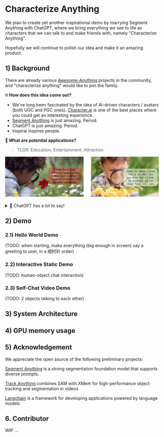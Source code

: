 # Characterize Anything

We plan to create yet another inspirational demo by marrying Segment Anything with ChatGPT, where we bring everything we see to life as characters that we can talk to and make friends with, namely "Characterize Anything".

Hopefully we will continue to polish our idea and make it an amazing product.

## 1) Background

There are already various [Awesome-Anything](https://github.com/VainF/Awesome-Anything) projects in the community, and "characterize anything" would like to join the family.

**💡 How does this idea come out?**

- We've long been fascinated by the idea of AI-driven characters / avatars (both UGC and PGC ones). [Character.ai](https://beta.character.ai/) is one of the best places where you could get an interesting experience.
- [Segment Anything](https://github.com/facebookresearch/segment-anything) is just amazing. Period.
- ChatGPT is just amazing. Period.
- Inspirai inspires people.

**🌟 What are potential applications?**

> TLDR: Education, Entertainment, Attraction

<div align=center>
<img src="./assets/application_child.png"/>
</div>

<br>

<details>
<summary>🌟 ChatGPT has a lot to say!</summary>
<br>
Well, we ask ChatGPT to help us with the answer (Basically we ask it to write advertisement for the concept).

- ToC: For kids

> ChatGPT: Are your kids curious little explorers, always eager to learn about new things? Well, have no fear, because "characterize anything" is here! Your kiddos can now chat it up with any object they want to learn about, ask all their burning questions, and maybe even make some new pals along the way. Imagination and curiosity will reach an all-time high with this awesome concept. So who knows? Maybe your child will even become besties with the living room lamp or have a heart-to-heart with the kitchen sink. The possibilities are endless!

- ToC: For Adults

Checkout some videos for fun: [Youtube | If Objects Could Talk!? | Brent Rivera](https://www.youtube.com/watch?v=i0invZZ_6aY)

> ChatGPT: Grown-ups, are you tired of the same old boring conversations with inanimate objects? Do you dread talking to your houseplants because they never seem to talk back? Well, fear not! The amazing concept of "characterize anything" is not just for kids anymore. Yes, you can now have meaningful conversations with your favorite household items or even your car. Did you ever think you'd bond with your fridge over your mutual love of cheese? Or have a heated debate with your computer about which is better, Apple or Windows? The possibilities are endless, and with "characterize anything," you'll never feel alone in a room again. So go ahead, channel your inner child and start talking to your lamp. You might just learn something new about each other.

- ToB

> ChatGPT: Attention! Are you tired of the same old boring sales and marketing pitches? Do you want to revolutionize the way you connect with your customers? Look no further than "characterize anything"! With this unique concept, you can bring your products and services to life in a whole new way. Imagine your customers being able to engage in conversations with your products, asking questions, and getting to know them on a deeper level. Your products will no longer be just inanimate objects, but characters with personalities and stories to share. Plus, this innovative approach to customer engagement is sure to set your business apart from the competition. So why not give "characterize anything" a try and let your customers get to know your products like never before? They'll be hooked in no time!

</details>

## 2) Demo

### 2.1) Hello World Demo

(TODO: when starting, make everything (big enough in screen) say a greeting to user, in a 顺时针 order)

### 2.2) Interactive Static Demo

(TODO: human-object chat interaction)

### 2.3) Self-Chat Video Demo

(TODO: 2 objects talking to each other)

## 3) System Architecture

## 4) GPU memory usage

## 5) Acknowledgement

We appreciate the open source of the following preliminary projects:

[Segment Anything](https://github.com/facebookresearch/segment-anything) is a strong segmentation foundation model that supports diverse prompts.

[Track Anything](https://github.com/gaomingqi/Track-Anything) combines SAM with XMem for high-performance object tracking and segmentation in videos

[Langchain](https://github.com/hwchase17/langchain/tree/master) is a framework for developing applications powered by language models

## 6. Contributor

WIP ...

